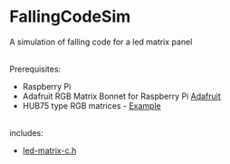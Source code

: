 # FallingCodeSim

A simulation of falling code for a led matrix panel

<br>
Prerequisites:

* Raspberry Pi
* Adafruit RGB Matrix Bonnet for Raspberry Pi [Adafruit](https://www.adafruit.com/product/3211)
* HUB75 type RGB matrices - [Example](https://https://www.aliexpress.us/item/3256805021298783.html?spm=a2g0o.productlist.main.1.1f3c41e5HbNShp&algo_pvid=32c5b802-0fe3-4561-80a4-8aeb06ccd066&algo_exp_id=32c5b802-0fe3-4561-80a4-8aeb06ccd066-0&pdp_npi=4%40dis%21USD%2112.00%2111.04%21%21%2112.00%2111.04%21%402101eab017077682183102747ef1d2%2112000032170613745%21sea%21US%212554885251%21&curPageLogUid=WBiBRmWOPNla&utparam-url=scene%3Asearch%7Cquery_from%3A)

<br>
includes:

* [led-matrix-c.h](https://github.com/hzeller/rpi-rgb-led-matrix)
